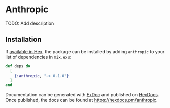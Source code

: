 # Anthropic

TODO: Add description

## Installation

If [available in Hex](https://hex.pm/docs/publish), the package can be installed
by adding `anthropic` to your list of dependencies in `mix.exs`:

```elixir
def deps do
  [
    {:anthropic, "~> 0.1.0"}
  ]
end
```

Documentation can be generated with [ExDoc](https://github.com/elixir-lang/ex_doc)
and published on [HexDocs](https://hexdocs.pm). Once published, the docs can
be found at <https://hexdocs.pm/anthropic>.
